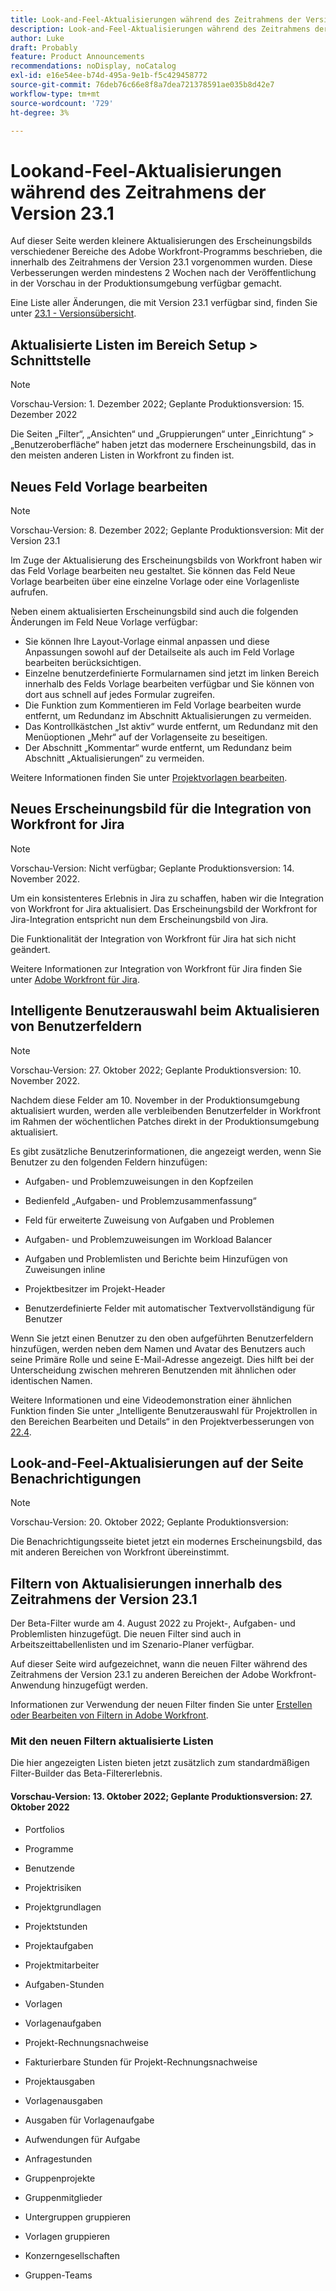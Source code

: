 ```yaml
---
title: Look-and-Feel-Aktualisierungen während des Zeitrahmens der Version 23.1
description: Look-and-Feel-Aktualisierungen während des Zeitrahmens der Version 23.1
author: Luke
draft: Probably
feature: Product Announcements
recommendations: noDisplay, noCatalog
exl-id: e16e54ee-b74d-495a-9e1b-f5c429458772
source-git-commit: 76deb76c66e8f8a7dea721378591ae035b8d42e7
workflow-type: tm+mt
source-wordcount: '729'
ht-degree: 3%

---
```


# Lookand-Feel-Aktualisierungen während des Zeitrahmens der Version 23.1

Auf dieser Seite werden kleinere Aktualisierungen des Erscheinungsbilds verschiedener Bereiche des Adobe Workfront-Programms beschrieben, die innerhalb des Zeitrahmens der Version 23.1 vorgenommen wurden. Diese Verbesserungen werden mindestens 2 Wochen nach der Veröffentlichung in der Vorschau in der Produktionsumgebung verfügbar gemacht.

Eine Liste aller Änderungen, die mit Version 23.1 verfügbar sind, finden Sie unter [23.1 - Versionsübersicht](/help/quicksilver/product-announcements/product-releases/23.1-release-activity/23-1-release-overview.md).

## Aktualisierte Listen im Bereich Setup > Schnittstelle

>[!NOTE]
>
>Vorschau-Version: 1. Dezember 2022; Geplante Produktionsversion: 15. Dezember 2022

Die Seiten „Filter“, „Ansichten“ und „Gruppierungen“ unter „Einrichtung“ > „Benutzeroberfläche“ haben jetzt das modernere Erscheinungsbild, das in den meisten anderen Listen in Workfront zu finden ist.

## Neues Feld Vorlage bearbeiten

>[!NOTE]
>
>Vorschau-Version: 8. Dezember 2022; Geplante Produktionsversion: Mit der Version 23.1

Im Zuge der Aktualisierung des Erscheinungsbilds von Workfront haben wir das Feld Vorlage bearbeiten neu gestaltet. Sie können das Feld Neue Vorlage bearbeiten über eine einzelne Vorlage oder eine Vorlagenliste aufrufen.

Neben einem aktualisierten Erscheinungsbild sind auch die folgenden Änderungen im Feld Neue Vorlage verfügbar:

* Sie können Ihre Layout-Vorlage einmal anpassen und diese Anpassungen sowohl auf der Detailseite als auch im Feld Vorlage bearbeiten berücksichtigen.
* Einzelne benutzerdefinierte Formularnamen sind jetzt im linken Bereich innerhalb des Felds Vorlage bearbeiten verfügbar und Sie können von dort aus schnell auf jedes Formular zugreifen.
* Die Funktion zum Kommentieren im Feld Vorlage bearbeiten wurde entfernt, um Redundanz im Abschnitt Aktualisierungen zu vermeiden.
* Das Kontrollkästchen „Ist aktiv“ wurde entfernt, um Redundanz mit den Menüoptionen „Mehr“ auf der Vorlagenseite zu beseitigen.
* Der Abschnitt „Kommentar“ wurde entfernt, um Redundanz beim Abschnitt „Aktualisierungen“ zu vermeiden.

Weitere Informationen finden Sie unter [Projektvorlagen bearbeiten](/help/quicksilver/manage-work/projects/create-and-manage-templates/edit-templates.md).

## Neues Erscheinungsbild für die Integration von Workfront for Jira

>[!NOTE]
>
>Vorschau-Version: Nicht verfügbar; Geplante Produktionsversion: 14. November 2022.

Um ein konsistenteres Erlebnis in Jira zu schaffen, haben wir die Integration von Workfront for Jira aktualisiert. Das Erscheinungsbild der Workfront for Jira-Integration entspricht nun dem Erscheinungsbild von Jira.

Die Funktionalität der Integration von Workfront für Jira hat sich nicht geändert.

Weitere Informationen zur Integration von Workfront für Jira finden Sie unter [Adobe Workfront für Jira](/help/quicksilver/workfront-integrations-and-apps/use-workfront-with-jira/workfront-for-jira.md).

## Intelligente Benutzerauswahl beim Aktualisieren von Benutzerfeldern

>[!NOTE]
>
>Vorschau-Version: 27. Oktober 2022; Geplante Produktionsversion: 10. November 2022.
>
>Nachdem diese Felder am 10. November in der Produktionsumgebung aktualisiert wurden, werden alle verbleibenden Benutzerfelder in Workfront im Rahmen der wöchentlichen Patches direkt in der Produktionsumgebung aktualisiert.

Es gibt zusätzliche Benutzerinformationen, die angezeigt werden, wenn Sie Benutzer zu den folgenden Feldern hinzufügen:

* Aufgaben- und Problemzuweisungen in den Kopfzeilen

* Bedienfeld „Aufgaben- und Problemzusammenfassung“

* Feld für erweiterte Zuweisung von Aufgaben und Problemen

* Aufgaben- und Problemzuweisungen im Workload Balancer

* Aufgaben und Problemlisten und Berichte beim Hinzufügen von Zuweisungen inline

* Projektbesitzer im Projekt-Header

* Benutzerdefinierte Felder mit automatischer Textvervollständigung für Benutzer

Wenn Sie jetzt einen Benutzer zu den oben aufgeführten Benutzerfeldern hinzufügen, werden neben dem Namen und Avatar des Benutzers auch seine Primäre Rolle und seine E-Mail-Adresse angezeigt. Dies hilft bei der Unterscheidung zwischen mehreren Benutzenden mit ähnlichen oder identischen Namen.

Weitere Informationen und eine Videodemonstration einer ähnlichen Funktion finden Sie unter „Intelligente Benutzerauswahl für Projektrollen in den Bereichen Bearbeiten und Details“ in den Projektverbesserungen von [22.4](/help/quicksilver/product-announcements/product-releases/22.4-release-activity/22-4-project-enhancements.md).

## Look-and-Feel-Aktualisierungen auf der Seite Benachrichtigungen

>[!NOTE]
>
>Vorschau-Version: 20. Oktober 2022; Geplante Produktionsversion: <!-- Phased rollout beginning on November 3, with availability for all customers by November 17, 2022. -->

Die Benachrichtigungsseite bietet jetzt ein modernes Erscheinungsbild, das mit anderen Bereichen von Workfront übereinstimmt.

## Filtern von Aktualisierungen innerhalb des Zeitrahmens der Version 23.1

Der Beta-Filter wurde am 4. August 2022 zu Projekt-, Aufgaben- und Problemlisten hinzugefügt. Die neuen Filter sind auch in Arbeitszeittabellenlisten und im Szenario-Planer verfügbar.

Auf dieser Seite wird aufgezeichnet, wann die neuen Filter während des Zeitrahmens der Version 23.1 zu anderen Bereichen der Adobe Workfront-Anwendung hinzugefügt werden.

Informationen zur Verwendung der neuen Filter finden Sie unter [Erstellen oder Bearbeiten von Filtern in Adobe Workfront](/help/quicksilver/reports-and-dashboards/reports/reporting-elements/create-filters.md).

### Mit den neuen Filtern aktualisierte Listen

Die hier angezeigten Listen bieten jetzt zusätzlich zum standardmäßigen Filter-Builder das Beta-Filtererlebnis.

#### Vorschau-Version: 13. Oktober 2022; Geplante Produktionsversion: 27. Oktober 2022

* Portfolios

* Programme

* Benutzende

* Projektrisiken

* Projektgrundlagen

* Projektstunden

* Projektaufgaben

* Projektmitarbeiter

* Aufgaben-Stunden

* Vorlagen

* Vorlagenaufgaben

* Projekt-Rechnungsnachweise

* Fakturierbare Stunden für Projekt-Rechnungsnachweise

* Projektausgaben

* Vorlagenausgaben

* Ausgaben für Vorlagenaufgabe

* Aufwendungen für Aufgabe

* Anfragestunden

* Gruppenprojekte

* Gruppenmitglieder

* Untergruppen gruppieren

* Vorlagen gruppieren

* Konzerngesellschaften

* Gruppen-Teams
